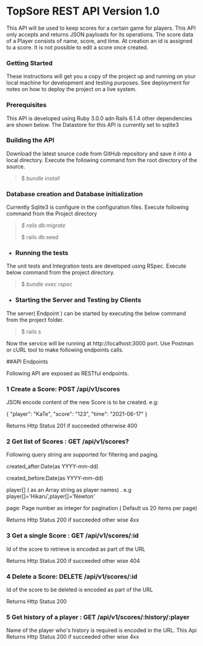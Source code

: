 # TopSore REST API Version 1.0

This API will be used to keep scores for a certain game for players.  This API only accepts and returns JSON payloads for its operations. The score data of a Player consists of name, score, and time.  At creation an  id is assigned to a score. It is not possible to edit a score once created.

### Getting Started

These instructions will get you a copy of the project up and running on your local machine for development and testing purposes. See deployment for notes on how to deploy the project on a live system.

### Prerequisites

This API is developed using Ruby 3.0.0 adn Rails 6.1.4 other dependencies are shown below. The Datastore for this API is currently set to sqlite3

### Building the API
  
Download the latest source code from GitHub repository and save it into a local directory. Execute the following command fom the root directory of the source.

>$  _bundle install_

### Database creation and Database initialization

Currently Sqlite3 is configure in the configuration files. Execute following command from the Project directory

> _$ rails db:migrate_
>
> $ rails db:seed

* ### Running the tests

The unit tests and Integration tests are developed using RSpec. Execute below command from the project directory.
  >$ _bundle exec rspec_

* ### Starting the Server and Testing by  Clients
The server( Endpoint ) can be started by executing the below command from the project folder.

> $ rails s

Now the service will be running at http://localhost:3000 port. Use Postman or cURL tool to make following endpoints calls.

##API Endpoints

Following API are exposed as RESTful endpoints.

###  1 Create a Score:  POST /api/v1/scores
JSON encode content of the new Score  is to be created.  e.g:

{
"player": "KaTe",
"score": "123",
"time": "2021-06-17"
}

Returns Http Status 201 if succeeded otherwise 400

###  2 Get list of Scores : GET /api/v1/scores?
Following query string are supported for filtering and paging. 

created_after:Date(as YYYY-mm-dd)

created_before:Date(as YYYY-mm-dd)

player[] ( as an Array string as player names) .  e.g player[]='Hikaru',player[]='Newton'

page: Page number as integer for pagination ( Default us 20 items per page)

Returns Http Status 200 if succeeded other wise 4xx

### 3 Get a single Score : GET /api/v1/scores/:id
Id of the score to retrieve is encoded as part of the URL

Returns Http Status 200 if succeeded other wise 404

### 4 Delete a Score: DELETE /api/v1/scores/:id
Id of the score to be deleted is encoded as part of the URL

Returns Http Status 200

### 5 Get history of a player :  GET /api/v1/scores/:history/:player
Name of the player who's history is required is encoded in the URL. 
This Api 
Returns Http Status 200 if succeeded other wise 4xx
